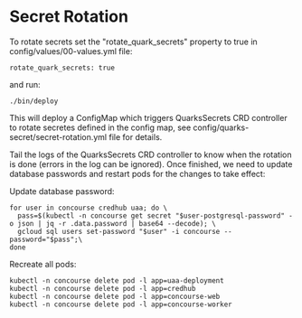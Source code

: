 # Secret Rotation

To rotate secrets set the "rotate_quark_secrets" property to true in config/values/00-values.yml file:
```
rotate_quark_secrets: true
```
and run:
```
./bin/deploy
```

This will deploy a ConfigMap which triggers QuarksSecrets CRD controller to rotate secretes defined in the config map, see config/quarks-secret/secret-rotation.yml file for details.

Tail the logs of the QuarksSecrets CRD controller to know when the rotation is done (errors in the log can be ignored).
Once finished, we need to update database passwords and restart pods for the changes to take effect:

Update database password:
```
for user in concourse credhub uaa; do \
  pass=$(kubectl -n concourse get secret "$user-postgresql-password" -o json | jq -r .data.password | base64 --decode); \
  gcloud sql users set-password "$user" -i concourse --password="$pass";\
done
```

Recreate all pods:
```
kubectl -n concourse delete pod -l app=uaa-deployment
kubectl -n concourse delete pod -l app=credhub
kubectl -n concourse delete pod -l app=concourse-web
kubectl -n concourse delete pod -l app=concourse-worker
```

